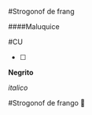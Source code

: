 #Strogonof de frang

####Maluquice



#CU

- [ ] 





**Negrito**

_italico_

#Strogonof de frango :chicken:



 